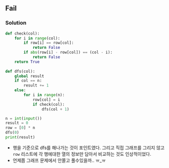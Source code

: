 ## Fail
### Solution
```python
def check(col):
    for i in range(col):
        if row[i] == row[col]:
            return False
        if abs(row[i] - row[col]) == (col - i):
            return False
    return True
    
def dfs(col):
    global result
    if col == n:
        result += 1
    else:
        for i in range(n):
            row[col] = i
            if check(col):
                dfs(col + 1)

n = int(input())
result = 0
row = [0] * n
dfs(0)
print(result)

```

- 행을 기준으로 dfs를 해나가는 것이 포인트였다. 그리고 직접 그래프를 그리지 않고 `row` 리스트에 각 행에대한 열의 정보만 담아서 비교하는 것도 인상적이었다.
- 언제쯤 그래프 문제에서 안쫄고 풀수있을까.. ㅠ_ㅠ
